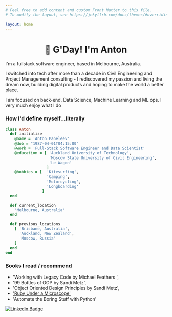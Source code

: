 ```yaml
---
# Feel free to add content and custom Front Matter to this file.
# To modify the layout, see https://jekyllrb.com/docs/themes/#overriding-theme-defaults

layout: home
---
```

<h1 align="center">🤠 G'Day! I'm Anton</h1>
I'm a fullstack software engineer, based in Melbourne, Australia.

I switched into tech after more than a decade in Civil Engineering and Project Management consulting - I rediscovered my passion and living the dream now, building digital products and hoping to make the world a better place.

I am focused on back-end, Data Science, Machine Learning and ML ops. I very much enjoy what I do


### How I'd define myself...literally

```ruby
class Anton
  def initialize
    @name = 'Anton Paneleev'
    @dob = "1987-04-01T04:15:00"
    @work = 'Full-Stack Software Engineer and Data Scientist'
    @education = [ 'Auckland University of Technology',
                   'Moscow State University of Civil Engineering',
                   'Le Wagon' 
                  ]
    @hobbies = [  'Kitesurfing', 
                  'Camping',
                  'Motorcycling',
                  'Longboarding'
                ]
  end

  def current_location
    'Melbourne, Australia'
  end

  def previous_locations
    [ 'Brisbane, Australia',
      'Auckland, New Zealand',
      'Moscow, Russia'
    ]
  end
end
```
### Books I read / recommend

- 'Working with Legacy Code by Michael Feathers ', 
- '99 Bottles of OOP by Sandi Metz', 
- 'Object Oriented Design Principles by Sandi Metz',
- ['Ruby Under a Microscope'](https://github.com/friendlyantz/ruby_under_microscope)
- 'Automate the Boring Stuff with Python'

[![Linkedin Badge](https://img.shields.io/badge/-panteleev-blue?style=flat-square&logo=Linkedin&logoColor=white&link=https://www.linkedin.com/in/panteleev/)](https://www.linkedin.com/in/panteleev/)
